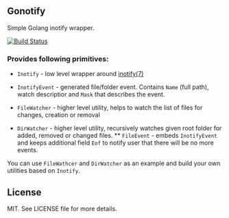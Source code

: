 ## Gonotify 

Simple Golang inotify wrapper.

[![Build Status](https://travis-ci.org/illarion/gonotify.svg?branch=master)](https://travis-ci.org/illarion/gonotify)

### Provides following primitives:

* `Inotify` - low level wrapper around [inotify(7)](http://man7.org/linux/man-pages/man7/inotify.7.html)
* `InotifyEvent` - generated file/folder event. Contains `Name` (full path), watch descriptior and `Mask` that describes the event.

* `FileWatcher` - higher level utility, helps to watch the list of files for changes, creation or removal
* `DirWatcher` - higher level utility, recursively watches given root folder for added, removed or changed files.
** `FileEvent` - embeds `InotifyEvent` and keeps additional field `Eof` to notify user that there will be no more events. 

You can use `FileWathcer` and `DirWatcher` as an example and build your own utilities based on `Inotify`.

## License
MIT. See LICENSE file for more details.

